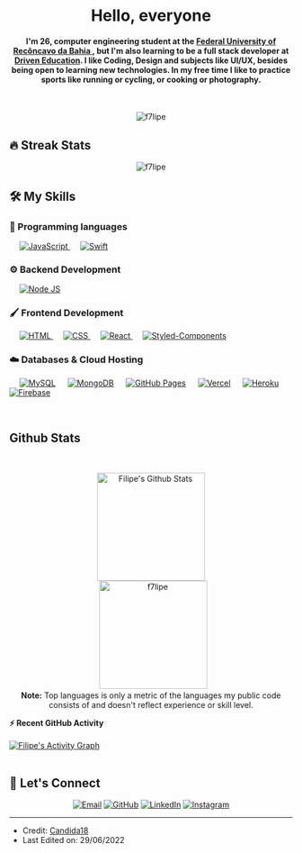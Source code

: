 
<h1 align="center">Hello, everyone </h1>

<h4 align="center">I'm 26, computer engineering student at the <a href="https://ufrb.edu.br/portal/international" target="_blank"> Federal University of Recôncavo da Bahia </a>, but I'm also learning to be a full stack developer at <a href="https://www.driven.com.br/" target="_blank"> Driven Education</a>. I like Coding, Design and subjects like UI/UX, besides being open to learning new technologies. In my free time I like to practice sports like running or cycling, or cooking or photography.</h4>
<br>
<p align="center"> <img src="https://komarev.com/ghpvc/?username=f7lipe&label=Profile%20views&color=0e75b6&style=JavaScript" alt="f7lipe" /> </p>

## 🔥 Streak Stats
<p align="center"><img src="https://github-readme-streak-stats.herokuapp.com?user=f7lipe&theme=Javascript" alt="f7lipe"  /></p>



## 🛠️ My Skills

### 📜 Programming languages

<p align="left"> 
  &emsp;
  <a href="https://developer.mozilla.org/en-US/docs/Web/JavaScript" target="_blank"> 
     <img alt="JavaScript" src="https://img.shields.io/badge/JavaScript-323330?style=for-the-badge&logo=javascript&logoColor=F7DF1E">
   </a>
  &emsp;
  <a href="https://www.apple.com/swift/" target="_blank"> 
    <img alt="Swift" src="https://img.shields.io/badge/Swift-FA7343?style=for-the-badge&logo=swift&logoColor=white">
  </a>
</p>

### ⚙️ Backend Development 
<p align="left"> 
  &emsp; 
  <a href="https://nodejs.org/en/" target="_blank"> 
   <img alt="Node JS" src="https://img.shields.io/badge/Node.js-339933?style=for-the-badge&logo=nodedotjs&logoColor=white">
  </a> 
 </p>

### 🖌 Frontend Development
<p align="left"> 
  &emsp; 
  <a href="https://www.w3.org/html/" target="_blank"> 
   <img alt="HTML" src="https://img.shields.io/badge/HTML5-E34F26?style=for-the-badge&logo=html5&logoColor=white">
  </a>   
  &emsp;
  <a href="https://www.w3schools.com/css/" target="_blank">
    <img alt="CSS" src="https://img.shields.io/badge/CSS3-1572B6?style=for-the-badge&logo=css3&logoColor=white">
  </a> 
   &emsp;
  <a href="https://reactjs.org" target="_blank"> 
    <img alt="React" src="https://img.shields.io/badge/React-20232A?style=for-the-badge&logo=react&logoColor=61DAFB"/>
  </a>
    &emsp;
  <a href="https://styled-components.com" target="_blank"> 
    <img alt="Styled-Components" src="https://img.shields.io/badge/styled--components-DB7093?style=for-the-badge&logo=styled-components&logoColor=white"/>
  </a>
</p>

### ☁️ Databases & Cloud Hosting
<p align="left">
  &emsp;
    <a href="https://www.mysql.com/"><img alt="MySQL" src="https://img.shields.io/badge/MySQL-005C84?style=for-the-badge&logo=mysql&logoColor=white"></a>
    &emsp;
    <a href="https://www.mongodb.com"><img alt="MongoDB" src="https://img.shields.io/badge/MongoDB-4EA94B?style=for-the-badge&logo=mongodb&logoColor=white"></a>
  &emsp;
    <a href="https://www.github.com"><img alt="GitHub Pages" src="https://img.shields.io/badge/GitHub%20Pages-222222?style=for-the-badge&logo=GitHub%20Pages&logoColor=white"></a>
    &emsp;
    <a href="https://vercel.com/"><img alt="Vercel" src="https://img.shields.io/badge/Vercel-000000?style=for-the-badge&logo=vercel&logoColor=white"></a>
  &emsp;
    <a href="https://www.heroku.com/"><img alt="Heroku" src="https://img.shields.io/badge/Heroku-430098?style=for-the-badge&logo=heroku&logoColor=white"></a>  
  &emsp;
    <a href="https://firebase.google.com/"><img alt="Firebase" src ="https://img.shields.io/badge/firebase-ffca28?style=for-the-badge&logo=firebase&logoColor=black"></a>
 </p>

<br/>

## Github Stats



  <br/>
  <p align="center">
    <a href="https://github.com/f7lipe/github-readme-stats"><img alt="Filipe's Github Stats" src="https://github-readme-stats.vercel.app/api?username=f7lipe&show_icons=true&count_private=true&theme=JavaScript" height="192px"/></a>
<br/>
  &nbsp;
	  <img src="https://github-readme-stats.vercel.app/api/top-langs?username=f7lipe&show_icons=true&locale=en&layout=compact&theme=JavaScript" alt="f7lipe" height="192px"/>
  <br/>
  <b>Note:</b> Top languages is only a metric of the languages my public code consists of and doesn't reflect experience or skill level.
  </p>



  <summary><b>⚡ Recent GitHub Activity</b></summary>
  <br/>
   <a href="https://github.com/f7lipe"><img alt="Filipe's Activity Graph" src="https://activity-graph.herokuapp.com/graph?username=f7lipe&custom_title=Filipe%20Correia's%20Contribution%20Graph&theme=JavaScript" /></a>
  <br/>

<br/>

## 👋 Let's Connect
<p align="center">
	<a href="mailto:f7lipe@me.com"><img src="https://img.icons8.com/glyph-neue/64/40C057/email-sign.png" alt="Email"/></a>
	<a href="https://github.com/f7lipe"><img src="https://img.icons8.com/glyph-neue/64/7950F2/github.png" alt="GitHub"/></a>
	<a href="https://linkedin.com/in/f7lipe"><img src="https://img.icons8.com/color/64/FAB005/linkedin-circled--v1.png" alt="LinkedIn"/></a>
	<a href="https://instagram.com/f7lipe"><img src="https://img.icons8.com/ios-glyphs/64/FAB005/instagram-new.png" alt="Instagram"/></a>
</p>

<hr/>

* Credit: [Candida18](https://github.com/Candida18)
* Last Edited on: 29/06/2022









